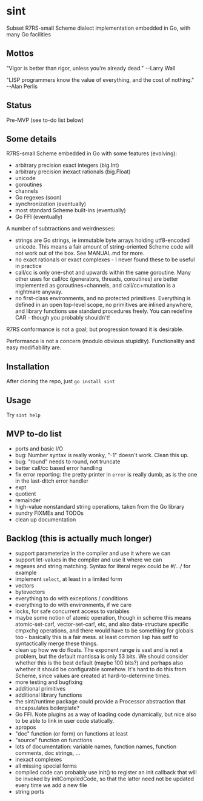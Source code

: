 # sint

Subset R7RS-small Scheme dialect implementation embedded in Go, with many Go facilities

## Mottos

"Vigor is better than rigor, unless you're already dead."  --Larry Wall

"LISP programmers know the value of everything, and the cost of nothing."  --Alan Perlis

## Status

Pre-MVP (see to-do list below)

## Some details

R7RS-small Scheme embedded in Go with some features (evolving):

- arbitrary precision exact integers (big.Int)
- arbitrary precision inexact rationals (big.Float)
- unicode
- goroutines
- channels
- Go regexes (soon)
- synchronization (eventually)
- most standard Scheme built-ins (eventually)
- Go FFI (eventually)

A number of subtractions and weirdnesses:

- strings are Go strings, ie immutable byte arrays holding utf8-encoded unicode.  This means a fair amount of string-oriented Scheme code will not work out of the box.  See MANUAL.md for more.
- no exact rationals or exact complexes - I never found these to be useful in practice
- call/cc is only one-shot and upwards within the same goroutine.  Many other uses for call/cc (generators, threads, coroutines) are better implemented as goroutines+channels, and call/cc+mutation is a nightmare anyway.
- no first-class environments, and no protected primitives.  Everything is defined in an open top-level scope, no primitives are inlined anywhere, and library functions use standard procedures freely.  You can redefine CAR - though you probably shouldn't!

R7RS conformance is not a goal; but progression toward it is desirable.

Performance is not a concern (modulo obvious stupidity).  Functionality and easy modifiability are.

## Installation

After cloning the repo, just `go install sint`

## Usage

Try `sint help`

## MVP to-do list

- ports and basic I/O
- bug: Number syntax is really wonky, "-1" doesn't work.  Clean this up.
- bug: "round" needs to round, not truncate
- better call/cc based error handling
- fix error reporting: the pretty printer in `error` is really dumb, as is the one in the last-ditch error handler
- expt
- quotient
- remainder
- high-value nonstandard string operations, taken from the Go library
- sundry FIXMEs and TODOs
- clean up documentation

## Backlog (this is actually much longer)

- support parameterize in the compiler and use it where we can
- support let-values in the compiler and use it where we can
- regexes and string matching.  Syntax for literal regex could be #/.../ for example
- implement `select`, at least in a limited form
- vectors
- bytevectors
- everything to do with exceptions / conditions
- everything to do with environments, if we care
- locks, for safe concurrent access to variables
- maybe some notion of atomic operation, though in scheme this means atomic-set-car!,
  vector-set-car!, etc, and also data-structure specific cmpxchg operations, and
  there would have to be something for globals too - basically this is a fair mess.
  at least common lisp has setf to syntactically merge these things.
- clean up how we do floats.  The exponent range is vast and is not a
  problem, but the default mantissa is only 53 bits.  We should
  consider whether this is the best default (maybe 100 bits?) and
  perhaps also whether it should be configurable somehow.  It's hard
  to do this from Scheme, since values are created at
  hard-to-determine times.
- more testing and bugfixing
- additional primitives
- additional library functions
- the sint/runtime package could provide a Processor abstraction that encapsulates boilerplate?
- Go FFI.  Note plugins as a way of loading code dynamically, but nice also to be able to link in user code statically.
- apropos
- "doc" function (or form) on functions at least
- "source" function on functions
- lots of documentation: variable names, function names, function comments, doc strings, ...
- inexact complexes
- all missing special forms
- compiled code can probably use init() to register an init callback that will be invoked by initCompiledCode, so that the latter need not be updated every time we add a new file
- string ports

